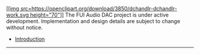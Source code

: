[[[img src=https://openclipart.org/download/3850/dchandlr-dchandlr-work.svg height="70"]]](https://openclipart.org/detail/3850/work)
The FUI Audio DAC project is under active development.  Implementation and design details are subject to change without notice.

- [Introduction](/p/fui-audio-dac/wiki/Introduction)

--------------------------------------------------------------------------------

